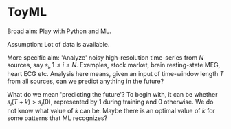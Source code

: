 # ToyML

Broad aim: Play with Python and ML.

Assumption: Lot of data is available.

More specific aim: 'Analyze' noisy high-resolution time-series from $N$ sources, say $s_i, 1 \leq i \leq N.$ Examples, stock market, brain resting-state MEG, heart ECG etc. Analysis here means, given an input of time-window length $T$ from all sources, can we predict anything in the future?

What do we mean 'predicting the future'? To begin with, it can be whether $s_i(T+k) > s_i(0),$ represented by $1$ during training and $0$ otherwise. We do not know what value of $k$ can be. Maybe there is an optimal value of $k$ for some patterns that ML recognizes?



